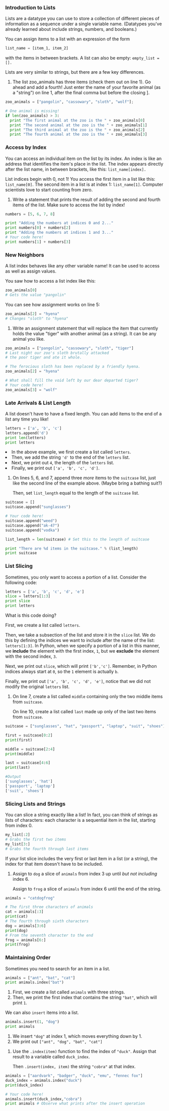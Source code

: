### Introduction to Lists
Lists are a datatype you can use to store a collection of different pieces of information as a sequence under a single variable name. (Datatypes you've already learned about include strings, numbers, and booleans.)

You can assign items to a list with an expression of the form
```python
list_name = [item_1, item_2]
```
with the items in between brackets. A list can also be empty: ```empty_list = [].```

Lists are very similar to strings, but there are a few key differences. 

1. The list zoo_animals has three items (check them out on line 1). Go ahead and add a fourth! Just enter the name of your favorite animal (as a "string") on line 1, after the final comma but before the closing ].

```python
zoo_animals = ["pangolin", "cassowary", "sloth", "wolf"];

# One animal is missing!
if len(zoo_animals) > 3:
  print "The first animal at the zoo is the " + zoo_animals[0]
  print "The second animal at the zoo is the " + zoo_animals[1]
  print "The third animal at the zoo is the " + zoo_animals[2]
  print "The fourth animal at the zoo is the " + zoo_animals[3]
```

### Access by Index
You can access an individual item on the list by its index. An index is like an address that identifies the item's place in the list. The index appears directly after the list name, in between brackets, like this: ```list_name[index].```

List indices begin with 0, not 1! You access the first item in a list like this: ```list_name[0]```. The second item in a list is at index 1: ```list_name[1]```. Computer scientists love to start counting from zero.

1. Write a statement that prints the result of adding the second and fourth items of the list. Make sure to access the list by index!
```python
numbers = [5, 6, 7, 8]

print "Adding the numbers at indices 0 and 2..."
print numbers[0] + numbers[2]
print "Adding the numbers at indices 1 and 3..."
# Your code here!
print numbers[1] + numbers[3]
```

### New Neighbors
A list index behaves like any other variable name! It can be used to access as well as assign values.

You saw how to access a list index like this:
```python
zoo_animals[0]
# Gets the value "pangolin"
```
You can see how assignment works on line 5:
```python
zoo_animals[2] = "hyena"
# Changes "sloth" to "hyena"
```

1. Write an assignment statement that will replace the item that currently holds the value "tiger" with another animal (as a string). It can be any animal you like.

```python
zoo_animals = ["pangolin", "cassowary", "sloth", "tiger"]
# Last night our zoo's sloth brutally attacked 
# the poor tiger and ate it whole.

# The ferocious sloth has been replaced by a friendly hyena.
zoo_animals[2] = "hyena"

# What shall fill the void left by our dear departed tiger?
# Your code here!
zoo_animals[3] = "wolf"
```

### Late Arrivals & List Length
A list doesn't have to have a fixed length. You can add items to the end of a list any time you like!

```python
letters = ['a', 'b', 'c']
letters.append('d')
print len(letters)
print letters
```
<li>In the above example, we first create a list called <code>letters</code>.</li>
<li>Then, we add the string <code>'d'</code> to the end of the <code>letters</code> list.</li>
<li>Next, we print out <code>4</code>, the length of the <code>letters</code> list.</li>
<li>Finally, we print out <code>['a', 'b', 'c', 'd']</code>.</li>

1. <p>On lines 5, 6, and 7, append three <em>more</em> items to the <code>suitcase</code> list, just like the second line of the example above. (Maybe bring a bathing suit?) </p>
   <p>Then, set <code>list_length</code> equal to the length of the <code>suitcase</code> list.</p>

```python
suitcase = [] 
suitcase.append("sunglasses")

# Your code here!
suitcase.append("weed")
suitcase.append("ak-47")
suitcase.append("vodka")

list_length = len(suitcase) # Set this to the length of suitcase

print "There are %d items in the suitcase." % (list_length)
print suitcase
```

### List Slicing

Sometimes, you only want to access a portion of a list. Consider the following code:
```python
letters = ['a', 'b', 'c', 'd', 'e']
slice = letters[1:3]
print slice
print letters
```
What is this code doing?
<p>First, we create a list called <code>letters</code>.</p>
<p>Then, we take a subsection of the list and store it in the <code>slice</code> list. We do this by defining the indices we want to include after the name of the list: <code>letters[1:3]</code>.  In Python, when we specify a portion of a list in this manner, we <strong>include</strong> the element with the first index, <code>1</code>, but we <strong>exclude</strong> the element with the second index, <code>3</code>.</p>
<p>Next, we print out <code>slice</code>, which will print <code>['b','c']</code>. Remember, in Python indices always start at <code>0</code>, so the <code>1</code> element is actually <code>b</code>.</p>
<p>Finally, we print out <code>['a', 'b', 'c', 'd', 'e']</code>, notice that we did not modify the original <code>letters</code> list.</p>

1. <p>On line 7, create a list called <code>middle</code> containing only the two middle items from <code>suitcase</code>.</p>
   <p>On line 10, create a list called <code>last</code> made up only of the last two items from <code>suitcase</code>.</p>
   
```python
suitcase = ["sunglasses", "hat", "passport", "laptop", "suit", "shoes"]

first = suitcase[0:2]
print(first)

middle = suitcase[2:4]
print(middle)

last = suitcase[4:6]
print(last)

#Output
['sunglasses', 'hat']
['passport', 'laptop']
['suit', 'shoes']
```

### Slicing Lists and Strings

<p>You can slice a string exactly like a list! In fact, you can think of strings as lists of characters: each character is a sequential item in the list, starting from index 0.</p>

```python
my_list[:2]
# Grabs the first two items
my_list[3:]
# Grabs the fourth through last items
```
If your list slice includes the very first or last item in a list (or a string), the index for that item doesn't have to be included.

1. <p>Assign to <code>dog</code> a slice of <code>animals</code> from index 3 up until <em>but not including</em> index 6.</p>
   <p>Assign to <code>frog</code> a slice of <code>animals</code> from index 6 until the end of the string.</p>
   
```python 
animals = "catdogfrog"

# The first three characters of animals
cat = animals[:3]
print(cat)
# The fourth through sixth characters
dog = animals[3:6]
print(dog)
# From the seventh character to the end
frog = animals[6:]
print(frog)
```

### Maintaining Order
Sometimes you need to search for an item in a list.
```python 
animals = ["ant", "bat", "cat"]
print animals.index("bat")
```
<ol>
<li>First, we create a list called <code>animals</code> with three strings.</li>
<li>Then, we print the first index that contains the string <code>"bat"</code>, which will print <code>1</code>.</li>
</ol>
<p>We can also <code>insert</code> items into a list.</p>

```python
animals.insert(1, "dog")
print animals
```

<ol>
<li>We insert <code>"dog"</code> at index 1, which moves everything down by 1.</li>
<li>We print out <code>["ant", "dog", "bat", "cat"]</code></li>
</ol>

1. <p>Use the <code>.index(item)</code> function to find the index of  <code>"duck"</code>. Assign that result to a variable called <code>duck_index</code>.</p>
   <p>Then <code>.insert(index, item)</code> the string <code>"cobra"</code> at that index.</p>
   
```python 
animals = ["aardvark", "badger", "duck", "emu", "fennec fox"]
duck_index = animals.index("duck")
print(duck_index)

# Your code here!
animals.insert(duck_index,"cobra")
print animals # Observe what prints after the insert operation
```
